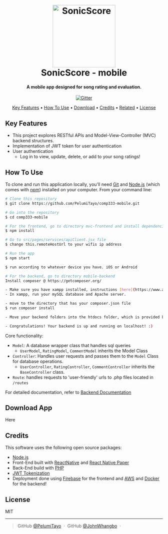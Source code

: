 
<h1 align="center">
  <br>
<img src="https://github.com/PelumiTayo/comp333-mobile/assets/98628508/517eeb6f-cb2f-4525-8e11-69862e6d51fd" alt="SonicScore" width="200">
  <br>
  SonicScore - mobile
  <br>
</h1>

<h4 align="center">A mobile app designed for song rating and evaluation.</h4>

<p align="center">
  <a href="https://badge.fury.io/js/electron-markdownify">
    <img src="https://badge.fury.io/js/electron-markdownify.svg"
         alt="Gitter">
  </a>
  
</p>

<p align="center">
  <a href="#key-features">Key Features</a> •
  <a href="#how-to-use">How To Use</a> •
  <a href="#download">Download</a> •
  <a href="#credits">Credits</a> •
  <a href="#related">Related</a> •
  <a href="#license">License</a>
</p>

## Key Features

* This project explores RESTful APIs and Model-View-Controller (MVC) backend structures.
* Implementation of JWT token for user authentication
* User authentication
  - Log in to view, update, delete, or add to your song ratings!

  
## How To Use

To clone and run this application locally, you'll need [Git](https://git-scm.com) and [Node.js](https://nodejs.org/en/download/) (which comes with [npm](http://npmjs.com)) installed on your computer. From your command line:

```bash
# Clone this repository
$ git clone https://github.com/PelumiTayo/comp333-mobile.git

# Go into the repository
$ cd comp333-mobile

# For the frontend, go to directory mvc-frontend and install dependencies
$ npm install

# Go to src/pages/services/apiClient.jsx file
$ change this.remoteHostUrl to your wifis ip address

# Run the app
$ npm start

$ run according to whatever device you have. iOS or Android

# For the backend, go to directory mobile-backend
Install composer @ https://getcomposer.org/

- Make sure you have xampp installed, instructions [here](https://www.apachefriends.org/download.html).
- In xampp, run your mySQL database and Apache server.

- move to the directory that has your composer.json file
$ run composer install

- Move your backend folders into the htdocs folder, which is provided by xampp.

- Congratulations! Your backend is up and running on localhost! :)
```

Core functionality:
- `Model`: A database wrapper class that handles sql queries
    - `UserModel`, `RatingModel`, `CommentModel` inherits the Model Class
- `Controller`: Handles user requests and passes them to the `Model` Class for database operations.
    - `UserController`, `RatingController`, `CommentController` inherits the `BaseController` class.
- `Route`: handles requests to 'user-friendly' urls to .php files located in `/routes`

For detailed documentation, refer to [Backend Documentation](#🔗-backend-documentation)

## Download App

Here

## Credits

This software uses the following open source packages:

- [Node.js](https://nodejs.org/)
- Front-End built with [ReactNative](https://reactnative.dev/) and [React Native Paper](https://reactnativepaper.com/)
- Back-End build with [PHP](https://www.php.net/)
- [JWT Tokenization](https://jwt.io)
- Deployment done using [Firebase](https://firebase.google.com/) for the frontend and [AWS](https://aws.amazon.com/) and [Docker](https://www.docker.com/) for the backend!


## License

MIT

---

> GitHub [@PelumiTayo](https://github.com/PelumiTayo) &nbsp;&middot;&nbsp;
> GitHub [@JohnWhangbo](https://github.com/jwwhangbo) &nbsp;&middot;&nbsp;

